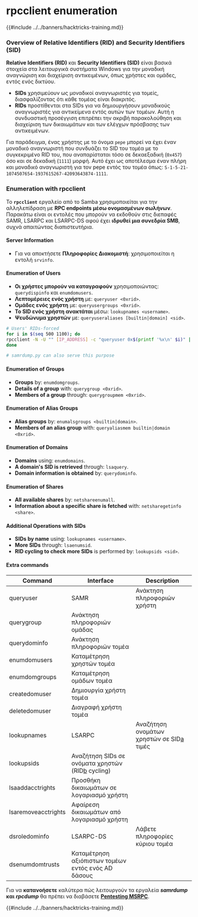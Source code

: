 # rpcclient enumeration

{{#include ../../banners/hacktricks-training.md}}


### Overview of Relative Identifiers (RID) and Security Identifiers (SID)

**Relative Identifiers (RID)** και **Security Identifiers (SID)** είναι βασικά στοιχεία στα λειτουργικά συστήματα Windows για την μοναδική αναγνώριση και διαχείριση αντικειμένων, όπως χρήστες και ομάδες, εντός ενός δικτύου.

- **SIDs** χρησιμεύουν ως μοναδικοί αναγνωριστές για τομείς, διασφαλίζοντας ότι κάθε τομέας είναι διακριτός.
- **RIDs** προστίθενται στα SIDs για να δημιουργήσουν μοναδικούς αναγνωριστές για αντικείμενα εντός αυτών των τομέων. Αυτή η συνδυαστική προσέγγιση επιτρέπει την ακριβή παρακολούθηση και διαχείριση των δικαιωμάτων και των ελέγχων πρόσβασης των αντικειμένων.

Για παράδειγμα, ένας χρήστης με το όνομα `pepe` μπορεί να έχει έναν μοναδικό αναγνωριστή που συνδυάζει το SID του τομέα με το συγκεκριμένο RID του, που αναπαρίσταται τόσο σε δεκαεξαδική (`0x457`) όσο και σε δεκαδική (`1111`) μορφή. Αυτό έχει ως αποτέλεσμα έναν πλήρη και μοναδικό αναγνωριστή για τον pepe εντός του τομέα όπως: `S-1-5-21-1074507654-1937615267-42093643874-1111`.

### **Enumeration with rpcclient**

Το **`rpcclient`** εργαλείο από το Samba χρησιμοποιείται για την αλληλεπίδραση με **RPC endpoints μέσω ονομασμένων σωλήνων**. Παρακάτω είναι οι εντολές που μπορούν να εκδοθούν στις διεπαφές SAMR, LSARPC και LSARPC-DS αφού έχει **ιδρυθεί μια συνεδρία SMB**, συχνά απαιτώντας διαπιστευτήρια.

#### Server Information

- Για να αποκτήσετε **Πληροφορίες Διακομιστή**: χρησιμοποιείται η εντολή `srvinfo`.

#### Enumeration of Users

- **Οι χρήστες μπορούν να καταγραφούν** χρησιμοποιώντας: `querydispinfo` και `enumdomusers`.
- **Λεπτομέρειες ενός χρήστη** με: `queryuser <0xrid>`.
- **Ομάδες ενός χρήστη** με: `queryusergroups <0xrid>`.
- **Το SID ενός χρήστη ανακτάται** μέσω: `lookupnames <username>`.
- **Ψευδώνυμα χρηστών** με: `queryuseraliases [builtin|domain] <sid>`.
```bash
# Users' RIDs-forced
for i in $(seq 500 1100); do
rpcclient -N -U "" [IP_ADDRESS] -c "queryuser 0x$(printf '%x\n' $i)" | grep "User Name\|user_rid\|group_rid" && echo "";
done

# samrdump.py can also serve this purpose
```
#### Enumeration of Groups

- **Groups** by: `enumdomgroups`.
- **Details of a group** with: `querygroup <0xrid>`.
- **Members of a group** through: `querygroupmem <0xrid>`.

#### Enumeration of Alias Groups

- **Alias groups** by: `enumalsgroups <builtin|domain>`.
- **Members of an alias group** with: `queryaliasmem builtin|domain <0xrid>`.

#### Enumeration of Domains

- **Domains** using: `enumdomains`.
- **A domain's SID is retrieved** through: `lsaquery`.
- **Domain information is obtained** by: `querydominfo`.

#### Enumeration of Shares

- **All available shares** by: `netshareenumall`.
- **Information about a specific share is fetched** with: `netsharegetinfo <share>`.

#### Additional Operations with SIDs

- **SIDs by name** using: `lookupnames <username>`.
- **More SIDs** through: `lsaenumsid`.
- **RID cycling to check more SIDs** is performed by: `lookupsids <sid>`.

#### **Extra commands**

| **Command**         | **Interface**                                                                                                                                     | **Description**                                                                                                                           |
| ------------------- | ------------------------------------------------------------------------------------------------------------------------------------------------- | ----------------------------------------------------------------------------------------------------------------------------------------- |
| queryuser           | SAMR                                                                                                                                              | Ανάκτηση πληροφοριών χρήστη                                                                                                             |
| querygroup          | Ανάκτηση πληροφοριών ομάδας                                                                                                                     |                                                                                                                                           |
| querydominfo        | Ανάκτηση πληροφοριών τομέα                                                                                                                      |                                                                                                                                           |
| enumdomusers        | Καταμέτρηση χρηστών τομέα                                                                                                                        |                                                                                                                                           |
| enumdomgroups       | Καταμέτρηση ομάδων τομέα                                                                                                                         |                                                                                                                                           |
| createdomuser       | Δημιουργία χρήστη τομέα                                                                                                                          |                                                                                                                                           |
| deletedomuser       | Διαγραφή χρήστη τομέα                                                                                                                            |                                                                                                                                           |
| lookupnames         | LSARPC                                                                                                                                            | Αναζήτηση ονομάτων χρηστών σε SID[a](https://learning.oreilly.com/library/view/network-security-assessment/9781491911044/ch08.html#ch08fn8) τιμές |
| lookupsids          | Αναζήτηση SIDs σε ονόματα χρηστών (RID[b](https://learning.oreilly.com/library/view/network-security-assessment/9781491911044/ch08.html#ch08fn9) cycling) |                                                                                                                                           |
| lsaaddacctrights    | Προσθήκη δικαιωμάτων σε λογαριασμό χρήστη                                                                                                        |                                                                                                                                           |
| lsaremoveacctrights | Αφαίρεση δικαιωμάτων από λογαριασμό χρήστη                                                                                                       |                                                                                                                                           |
| dsroledominfo       | LSARPC-DS                                                                                                                                         | Λάβετε πληροφορίες κύριου τομέα                                                                                                         |
| dsenumdomtrusts     | Καταμέτρηση αξιόπιστων τομέων εντός ενός AD δάσους                                                                                                 |                                                                                                                                           |

Για να **κατανοήσετε** καλύτερα πώς λειτουργούν τα εργαλεία _**samrdump**_ **και** _**rpcdump**_ θα πρέπει να διαβάσετε [**Pentesting MSRPC**](../135-pentesting-msrpc.md).


{{#include ../../banners/hacktricks-training.md}}
